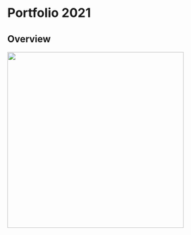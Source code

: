 # Portfolio 2021

## Overview

<img src="/docs/portfolio-project-overview-1.png" width="400" aria-hidden="true" />
